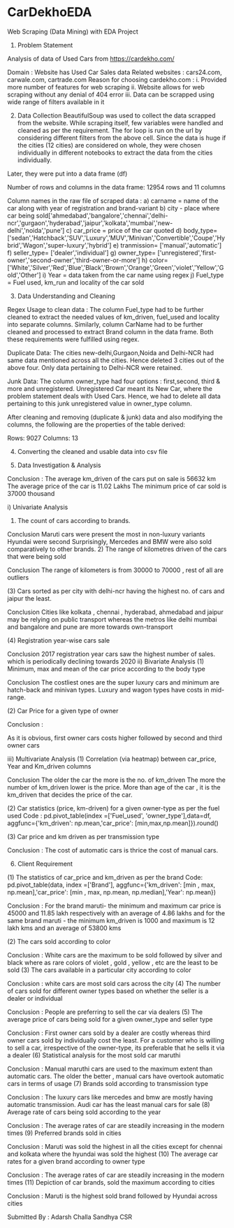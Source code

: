 # CarDekhoEDA
Web Scraping (Data Mining) with EDA Project

1)	Problem Statement

Analysis of data of Used Cars from https://cardekho.com/

Domain : Website has Used Car Sales data
Related websites : cars24.com, carwale.com, cartrade.com
Reason for choosing cardekho.com : 
i.	Provided more number of features for web scraping
ii.	Website allows for web scraping without any denial of 404 error
iii.	Data can be scrapped using wide range of filters available in it

2)	Data Collection
BeautifulSoup was used to collect the data scrapped from the website. While scraping itself, few variables were handled and cleaned as per the requirement. 
The for loop is run on the url by considering different filters from the above cell.
Since the data is huge if the cities (12 cities) are considered on whole, they were chosen individually in different notebooks to extract the data from the cities individually.

Later, they were put into a data frame (df)

Number of rows and columns in the data frame: 12954 rows and 11 columns

Column names in the raw file of scraped data : 
a)	carname = name of the car along with year of registration and brand-variant
b)	city - place where car being sold['ahmedabad','bangalore','chennai','delhi-ncr','gurgaon','hyderabad','jaipur','kolkata','mumbai','new-delhi','noida','pune']
c)	car_price = price of the car quoted
d)	body_type=['sedan','Hatchback','SUV','Luxury','MUV','Minivan','Convertible','Coupe','Hybrid','Wagon','super-luxury','hybrid']
e)	tranmission= ['manual','automatic']
f)	seller_type= ['dealer','individual']
g)	owner_type= ['unregistered','first-owner','second-owner','third-owner-or-more']
h)	color= ['White','Silver','Red','Blue','Black','Brown','Orange','Green','violet','Yellow','Gold','Other']
i)	Year = data taken from the car name using regex
j)	Fuel_type = Fuel used, km_run and locality of the car sold



3)	Data Understanding and Cleaning

Regex Usage to clean data :
The column Fuel_type had to be further cleaned to extract the needed values of km_driven, fuel_used and locality into separate columns. Similarly, column CarName had to be further cleaned and processed to extract Brand column in the data frame. Both these requirements were fulfilled using regex.

Duplicate Data: The cities new-delhi,Gurgaon,Noida and Delhi-NCR had same data mentioned across all the cities. Hence deleted 3 cities out of the above four. Only data pertaining to Delhi-NCR were retained.

Junk Data: The column owner_type had four options : first,second, third & more and unregistered.
Unregistered Car meant its New Car, where the problem statement deals with Used Cars. Hence, we had to delete all data pertaining to this junk unregistered value in owner_type column.

After cleaning and removing (duplicate & junk) data and also modifying the columns, the following are the properties of the table derived:

Rows: 9027
Columns: 13

 



4)	Converting the cleaned and usable data into csv file
 
5)	Data Investigation & Analysis
 
Conclusion :
The average km_driven of the cars put on sale is 56632 km
The average price of the car is 11.02 Lakhs
The minimum price of car sold is 37000 thousand

i)	Univariate Analysis
1)	The count of cars according to brands.
 

 

Conclusion
Maruti cars were present the most in non-luxury variants 
Hyundai were second 
Surprisingly, Mercedes and BMW were also sold comparatively to other brands.
2)	The range of kilometres driven of the cars that were being sold
 

 
Conclusion 
The range of kilometers is from 30000 to 70000 , rest of all are outliers

(3)	Cars sorted as per city with delhi-ncr having the highest no. of cars and jaipur the least.
 
 
Conclusion
Cities like kolkata , chennai , hyderabad, ahmedabad and jaipur may be relying on public transport whereas the metros like delhi mumbai and bangalore and pune are more towards own-transport

(4)	Registration year-wise cars sale
 
 
  

 Conclusion 
   2017 registration year cars saw the highest number of sales. which is periodically declining towards 2020
ii)	Bivariate Analysis 
(1)	Minimum, max and mean of the car price according to the body type
 

 

Conclusion
The costliest ones are the super luxury cars and minimum are hatch-back and minivan types.
Luxury and wagon types have costs in mid-range.

(2)	Car Price for a given type of owner 

 
 
Conclusion :

As it is obvious, first owner cars costs higher followed by second and third owner cars

iii)	Multivariate Analysis
(1)	Correlation (via heatmap) between car_price, Year and Km_driven columns
 
 


Conclusion
The older the car the more is the no. of km_driven 
The more the number of km_driven lower is the price.
More than age of the car , it is the km_driven that decides the price of the car. 

(2)	Car statistics (price, km-driven) for a given owner-type as per the fuel used
Code :
pd.pivot_table(index =['Fuel_used', 'owner_type'],data=df, aggfunc={'km_driven': np.mean,'car_price': [min,max,np.mean]}).round()
 

(3)	Car price and km driven as per transmission type
 
 
Conclusion : The cost of automatic cars is thrice the cost of manual cars.

6)	Client Requirement

(1)	The statistics of car_price and km_driven as per the brand
Code: 
pd.pivot_table(data, index =['Brand'], aggfunc={'km_driven': [min , max, np.mean],'car_price': [min , max, np.mean, np.median],'Year': np.mean})
 
Conclusion : For the brand maruti- the minimum and maximum car price is 45000 and 11.85 lakh respectively with an average of 4.86 lakhs and for the same brand maruti - the minimum km_driven is 1000 and maximum is 12 lakh kms and an average of 53800 kms

(2)	The cars sold according to color
 
 
Conclusion : White cars are the maximum to be sold followed by silver and black where as rare colors of violet , gold , yellow , etc are the least to be sold
(3)	The cars available in a particular city according to color
 
 
Conclusion : white cars are most sold cars across the city
(4)	The number of cars sold for different owner types based on whether the seller is a dealer or individual
 
 
Conclusion : People are preferring to sell the car via dealers
(5)	The average price of cars being sold for a given owner_type and seller type
 
 
Conclusion : First owner cars sold by a dealer are costly whereas third owner cars sold by individually cost the least. For a customer who is willing to sell a car, irrespective of the owner-type, its preferable that he sells it via a dealer
(6)	Statistical analysis for the most sold car maruthi
 
 
Conclusion : Manual maruthi cars are used to the maximum extent than automatic cars.
The older the better , manual cars have overtook automatic cars in terms of usage
(7)	Brands sold according to transmission type
 
 
Conclusion : The luxury cars like mercedes and bmw are mostly having automatic transmission. Audi car has the least manual cars for sale
(8)	Average rate of cars being sold according to the year
 
 
                    
Conclusion : The average rates of car are steadily increasing in the modern times
(9)	Preferred brands sold in cities

 

 
Conclusion : Maruti was sold the highest in all the cities except for chennai and kolkata where the hyundai was sold the highest
(10)	The average car rates for a given brand according to owner type
 
 
Conclusion : The average rates of car are steadily increasing in the modern times
(11)	Depiction of car brands, sold the maximum according to cities
 
 
Conclusion : Maruti is the highest sold brand followed by Hyundai across cities


Submitted By : 
Adarsh Challa
Sandhya CSR 

